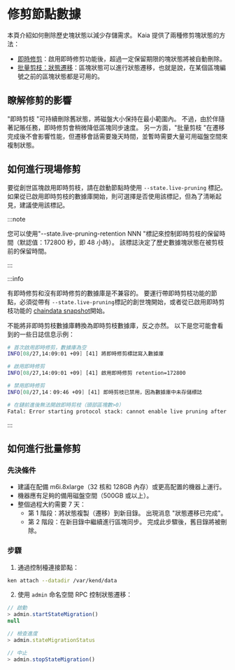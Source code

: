 # 修剪節點數據

本頁介紹如何刪除歷史塊狀態以減少存儲需求。 Kaia 提供了兩種修剪塊狀態的方法：

- [即時修剪](../../learn/storage/state-pruning.md#state-live-pruning)：啟用即時修剪功能後，超過一定保留期限的塊狀態將被自動刪除。
- [批量剪枝：狀態遷移](../../learn/storage/state-pruning.md#state-batch-pruning-state-migration)：區塊狀態可以進行狀態遷移，也就是說，在某個區塊編號之前的區塊狀態都是可用的。

## 瞭解修剪的影響

"即時剪枝 "可持續刪除舊狀態，將磁盤大小保持在最小範圍內。 不過，由於伴隨著記賬任務，即時修剪會稍微降低區塊同步速度。 另一方面，"批量剪枝 "在遷移完成後不會影響性能，但遷移會話需要幾天時間，並暫時需要大量可用磁盤空間來複制狀態。

## 如何進行現場修剪

要從創世區塊啟用即時剪枝，請在啟動節點時使用 `--state.live-pruning` 標記。 如果從已啟用即時剪枝的數據庫開始，則可選擇是否使用該標記，但為了清晰起見，建議使用該標記。

:::note

您可以使用"--state.live-pruning-retention NNN "標記來控制即時剪枝的保留時間（默認值：172800 秒，即 48 小時）。 該標誌決定了歷史數據塊狀態在被剪枝前的保留時間。

:::

:::info

有即時修剪和沒有即時修剪的數據庫是不兼容的。 要運行帶即時剪枝功能的節點，必須從帶有 `--state.live-pruning`標記的創世塊開始，或者從已啟用即時剪枝功能的 [chaindata snapshot](./chaindata-snapshot.md)開始。

不能將非即時剪枝數據庫轉換為即時剪枝數據庫，反之亦然。 以下是您可能會看到的一些日誌信息示例：

```sh
# 首次啟用即時修剪，數據庫為空
INFO[08/27,14:09:01 +09] [41] 將即時修剪標誌寫入數據庫

# 啟用即時修剪
INFO[08/27,14:09:01 +09] [41] 啟用即時修剪 retention=172800

# 禁用即時修剪
INFO[08/27,14：09:46 +09] [41] 即時剪枝已禁用，因為數據庫中未存儲標誌

# 在鏈前進後無法開啟即時剪枝（頭部區塊數>0）
Fatal: Error starting protocol stack: cannot enable live pruning after the chain has advanced.
```

:::

## 如何進行批量修剪

### 先決條件

- 建議在配備 m6i.8xlarge（32 核和 128GB 內存）或更高配置的機器上運行。
- 機器應有足夠的備用磁盤空間（500GB 或以上）。
- 整個過程大約需要 7 天：
  - 第 1 階段：將狀態複製（遷移）到新目錄。 出現消息 "狀態遷移已完成"。
  - 第 2 階段：在新目錄中繼續進行區塊同步。 完成此步驟後，舊目錄將被刪除。

### 步驟

1. 通過控制檯連接節點：

```sh
ken attach --datadir /var/kend/data
```

2. 使用 `admin` 命名空間 RPC 控制狀態遷移：

```js
// 啟動
> admin.startStateMigration()
null

// 檢查進度
> admin.stateMigrationStatus

// 中止
> admin.stopStateMigration()
```
